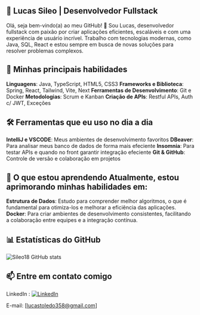 ## 🌟 Lucas Sileo | Desenvolvedor Fullstack

Olá, seja bem-vindo(a) ao meu GitHub! 👋
Sou Lucas, desenvolvedor fullstack com paixão por criar aplicações eficientes, escaláveis e com uma experiência de usuário incrível. Trabalho com tecnologias modernas, como Java, SQL, React e estou sempre em busca de novas soluções para resolver problemas complexos.

## 🚀 Minhas principais habilidades

**Linguagens**: Java, TypeScript, HTML5, CSS3
**Frameworks e Biblioteca**: Spring, React, Tailwind, Vite, Next
**Ferramentas de Desenvolvimento**: Git e Docker
**Metodologias**: Scrum e Kanban
**Criação de APIs**: Restful APIs, Auth c/ JWT, Exceções

## 🛠 Ferramentas que eu uso no dia a dia 

**IntelliJ e VSCODE**: Meus ambientes de desenvolvimento favoritos 
**DBeaver**: Para analisar meus banco de dados de forma mais efeciente 
**Insomnia**: Para testar APIs e quando no front garantir integração efeciente
**Git & GitHub**: Controle de versão e colaboração em projetos 

## 🌱 O que estou aprendendo Atualmente, estou aprimorando minhas habilidades em:

**Estrutura de Dados**: Estudo para comprender melhor algoritmos, o que é fundamental para otimiza-los e melhorar a eficiência das aplicações.
**Docker**: Para criar ambientes de desenvolvimento consistentes, facilitando a colaboração entre equipes e a integração contínua.

## 📊 Estatísticas do GitHub

![Sileo18 GitHub stats](https://github-readme-stats.vercel.app/api?username=sileo18&show_icons=true&theme=radical)

## 📫 Entre em contato comigo

LinkedIn : [![LinkedIn](https://img.shields.io/badge/LinkedIn-%230077B5.svg?logo=linkedin&logoColor=white)]([https://www.linkedin.com/in/lucas-antonio-toledo-sileo-b42593237/](https://www.linkedin.com/in/lucas-antonio-toledo-sileo-b42593237/)) 

E-mail: [lucastoledo358@gmail.com]


